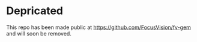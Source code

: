 # Depricated

This repo has been made public at https://github.com/FocusVision/fv-gem and will
soon be removed.
